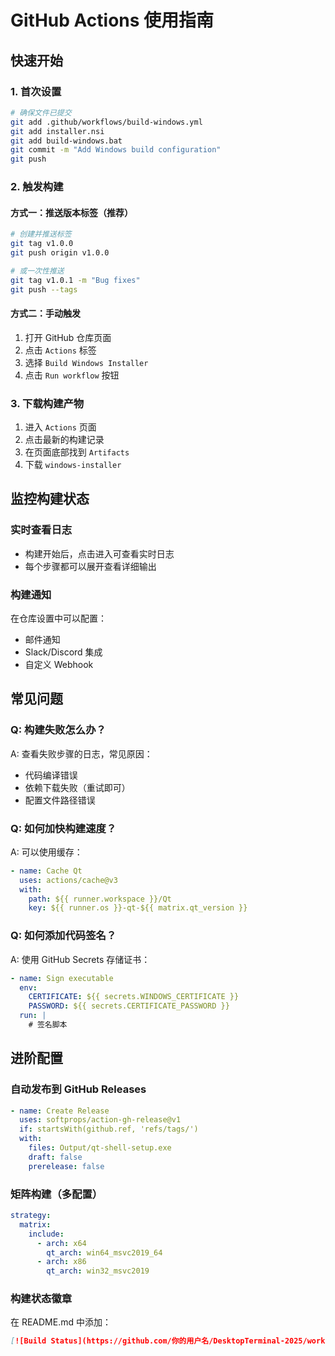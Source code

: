 # GitHub Actions 使用指南

## 快速开始

### 1. 首次设置
```bash
# 确保文件已提交
git add .github/workflows/build-windows.yml
git add installer.nsi
git add build-windows.bat
git commit -m "Add Windows build configuration"
git push
```

### 2. 触发构建

#### 方式一：推送版本标签（推荐）
```bash
# 创建并推送标签
git tag v1.0.0
git push origin v1.0.0

# 或一次性推送
git tag v1.0.1 -m "Bug fixes"
git push --tags
```

#### 方式二：手动触发
1. 打开 GitHub 仓库页面
2. 点击 `Actions` 标签
3. 选择 `Build Windows Installer`
4. 点击 `Run workflow` 按钮

### 3. 下载构建产物
1. 进入 `Actions` 页面
2. 点击最新的构建记录
3. 在页面底部找到 `Artifacts`
4. 下载 `windows-installer` 

## 监控构建状态

### 实时查看日志
- 构建开始后，点击进入可查看实时日志
- 每个步骤都可以展开查看详细输出

### 构建通知
在仓库设置中可以配置：
- 邮件通知
- Slack/Discord 集成
- 自定义 Webhook

## 常见问题

### Q: 构建失败怎么办？
A: 查看失败步骤的日志，常见原因：
- 代码编译错误
- 依赖下载失败（重试即可）
- 配置文件路径错误

### Q: 如何加快构建速度？
A: 可以使用缓存：
```yaml
- name: Cache Qt
  uses: actions/cache@v3
  with:
    path: ${{ runner.workspace }}/Qt
    key: ${{ runner.os }}-qt-${{ matrix.qt_version }}
```

### Q: 如何添加代码签名？
A: 使用 GitHub Secrets 存储证书：
```yaml
- name: Sign executable
  env:
    CERTIFICATE: ${{ secrets.WINDOWS_CERTIFICATE }}
    PASSWORD: ${{ secrets.CERTIFICATE_PASSWORD }}
  run: |
    # 签名脚本
```

## 进阶配置

### 自动发布到 GitHub Releases
```yaml
- name: Create Release
  uses: softprops/action-gh-release@v1
  if: startsWith(github.ref, 'refs/tags/')
  with:
    files: Output/qt-shell-setup.exe
    draft: false
    prerelease: false
```

### 矩阵构建（多配置）
```yaml
strategy:
  matrix:
    include:
      - arch: x64
        qt_arch: win64_msvc2019_64
      - arch: x86
        qt_arch: win32_msvc2019
```

### 构建状态徽章
在 README.md 中添加：
```markdown
[![Build Status](https://github.com/你的用户名/DesktopTerminal-2025/workflows/Build%20Windows%20Installer/badge.svg)](https://github.com/你的用户名/DesktopTerminal-2025/actions)
``` 